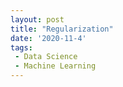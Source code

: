 ```yaml
---
layout: post
title: "Regularization"
date: '2020-11-4'
tags:
 - Data Science
 - Machine Learning
---
```

